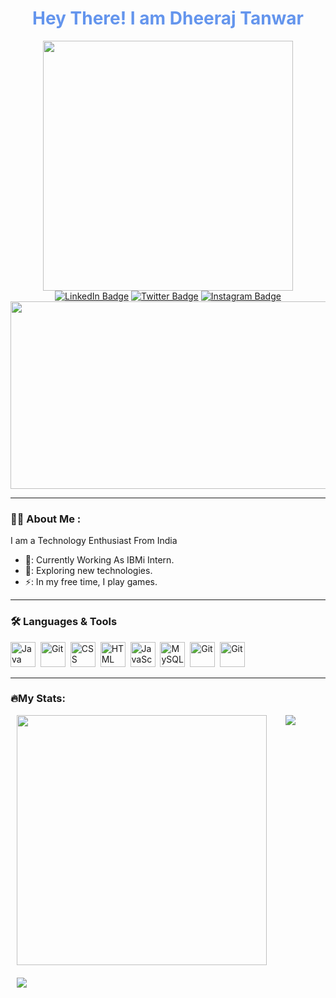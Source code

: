 <h1 align="center" style="color:Cornflowerblue">Hey There! I am Dheeraj Tanwar</h1>
<div id="header" align="center">
  <a href= "https://www.programmers.io">
  <img src="https://cdn-kpbed.nitrocdn.com/RVLdsmUrzitKnVBooREyuLvkbbdGFquh/assets/images/source/rev-190ab77/programmers.io/wp-content/themes/programmers.io/assets/images/programmers-io.svg" width="400" />
  </a>
</div>
<div id="badges" align = "center">
  <a href="https://www.linkedin.com/in/dheeraj-tanwar/" target="_blank"><img src="https://img.shields.io/badge/LinkedIn-blue?style=for-the-badge&logo=linkedin&logoColor=white" alt="LinkedIn Badge" /></a>
  <a href="https://x.com/Dheeraj19723494?t=wRAJnzBbrgAlakaVnA5ryg&s=09" target="_blank"><img src="https://img.shields.io/badge/Twitter-blue?style=for-the-badge&logo=X&logoColor=black" alt="Twitter Badge" /></a>
  <a href="https://www.instagram.com/tanwardheeraj49/" target="_blank"><img src="https://img.shields.io/badge/Instagram-red?style=for-the-badge&logo=instagram&logoColor=white" alt="Instagram Badge" /></a>
</div>
<div id="badges" align = "center"><img src="https://komarev.com/ghpvc/?username=dheerajtanwar-pio&style=for-the-badge&color=blue" alt="" /></div>
<div align = "center"><img src="https://media.giphy.com/media/v1.Y2lkPTc5MGI3NjExbThrazRyZ2EwazhhanoxZWNlOWxsbG5nc294ejFvbHpscWI0aGI2cyZlcD12MV9pbnRlcm5hbF9naWZfYnlfaWQmY3Q9Zw/dWesBcTLavkZuG35MI/giphy.gif" width="600" height="300" /></div>

---
### 👨‍💻 About Me :
I am a Technology Enthusiast From India
- 🔭: Currently Working As IBMi Intern.
- 🌱: Exploring new technologies.
- ⚡: In my free time, I play games.

---
### 🛠️ Languages & Tools
<div>
  <img src="https://profilinator.rishav.dev/skills-assets/java-original-wordmark.svg" title="Java" alt="Java" width="40" height="40"/>&nbsp;
  <img src="https://profilinator.rishav.dev/skills-assets/python-original.svg" title="Git" **alt="Git" width="40" height="40"/>&nbsp;
  <img src="https://profilinator.rishav.dev/skills-assets/css3-original-wordmark.svg"  title="CSS3" alt="CSS" width="40" height="40"/>&nbsp;
  <img src="https://profilinator.rishav.dev/skills-assets/html5-original-wordmark.svg" title="HTML5" alt="HTML" width="40" height="40"/>&nbsp;
  <img src="https://profilinator.rishav.dev/skills-assets/javascript-original.svg" title="JavaScript" alt="JavaScript" width="40" height="40"/>&nbsp;
  <img src="https://profilinator.rishav.dev/skills-assets/mysql-original-wordmark.svg" title="MySQL"  alt="MySQL" width="40" height="40"/>&nbsp;
  <img src="https://profilinator.rishav.dev/skills-assets/git-scm-icon.svg" title="Git" **alt="Git" width="40" height="40"/>&nbsp;
  <img src="https://profilinator.rishav.dev/skills-assets/figma-icon.svg" title="Git" **alt="Git" width="40" height="40"/>&nbsp
</div>

---
### 🔥My Stats:
<div style="display:flex;gap:30px;margin-left:10px">
<img src="https://github-readme-stats.vercel.app/api?username=dheerajtanwar-pio&show_icons=true&theme=dark" width=400px  />
<img src="https://github-readme-stats.vercel.app/api/top-langs/?username=dheerajtanwar-pio&layout=compact&theme=dark" />
</div>
<div style="margin-top:20px;margin-left:10px">
<img src="https://github-readme-streak-stats.herokuapp.com?user=dheerajtanwar-pio&theme=dark&date_format=M%20j%5B%2C%20Y%5D&exclude_days=Sun&card_width=500)" />
</div>
